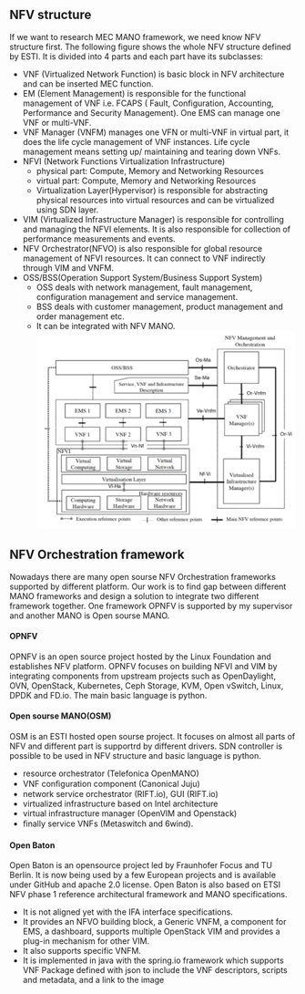 ## NFV structure
If we want to research MEC MANO framework, we need know NFV structure first. The following figure shows the whole NFV structure defined by ESTI. It is divided into 4 parts and each part have its subclasses:
* VNF (Virtualized Network Function) is basic block in NFV architecture and can be inserted MEC function.
* EM (Element Management) is responsible for the functional management of VNF i.e. FCAPS ( Fault, Configuration, Accounting, Performance and Security Management). One EMS can manage one VNF or multi-VNF.
* VNF Manager (VNFM) manages one VFN or multi-VNF in virtual part, it does the life cycle management of VNF instances. Life cycle management means setting up/ maintaining and tearing down VNFs.
* NFVI (Network Functions Virtualization Infrastructure)
  * physical part: Compute, Memory and Networking Resources
  * virtual part: Compute, Memory and Networking Resources
  * Virtualization Layer(Hypervisor) is responsible for abstracting physical resources into virtual resources and can be virtualized using SDN layer.  
* VIM (Virtualized Infrastructure Manager)  is responsible for controlling and managing the NFVI elements. It is also responsible for collection of performance measurements and events.
* NFV Orchestrator(NFVO) is also responsible for global resource management of NFVI resources. It can connect to VNF indirectly through VIM and VNFM.  
* OSS/BSS(Operation Support System/Business Support System)
    * OSS deals with network management, fault management, configuration management and service management. 
    * BSS deals with customer management, product management and order management etc.
    * It can be integrated with NFV MANO.   
![](https://github.com/yongzhe4869/Oberseminar/blob/main/Figures/NFV.PNG)  

## NFV Orchestration framework
Nowadays there are many open sourse NFV Orchestration frameworks supported by different platform. Our work is to find gap between different MANO frameworks and design a solution to integrate two different framework together. One framework OPNFV is supported by my supervisor and another MANO is Open sourse MANO.
#### OPNFV 
OPNFV is an open source project hosted by the Linux Foundation and establishes NFV platform. OPNFV focuses on building NFVI and VIM by integrating components from upstream projects such as OpenDaylight, OVN, OpenStack, Kubernetes, Ceph Storage, KVM, Open vSwitch, Linux, DPDK and FD.io. The main basic language is python.
#### Open sourse MANO(OSM)
OSM is an ESTI hosted open sourse project. It focuses on almost all parts of NFV and different part is supportrd by different drivers. SDN controller is possible to be used in NFV structure and basic language is python.
* resource orchestrator (Telefonica OpenMANO)
*  VNF conﬁguration component (Canonical Juju)
*  network service orchestrator (RIFT.io), GUI (RIFT.io)
*  virtualized infrastructure based on Intel architecture
*  virtual infrastructure manager (OpenVIM and Openstack) 
*  ﬁnally service VNFs (Metaswitch and 6wind).   
#### Open Baton
Open Baton is an opensource project led by Fraunhofer Focus and TU Berlin. It is now being used by a few European projects and is available under GitHub and apache 2.0 license. Open Baton is also based on ETSI NFV phase 1 reference architectural framework and MANO specifications. 
* It is not aligned yet with the IFA interface specifications. 
* It provides an NFVO building block, a Generic VNFM, a component for EMS, a dashboard, supports multiple OpenStack VIM and provides a plug-in mechanism for other VIM. 
* It also supports specific VNFM. 
* It is implemented in java with the spring.io framework which supports VNF Package defined with json to include the VNF descriptors, scripts and metadata, and a link to the image
